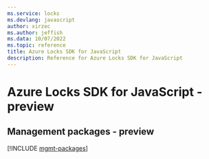 ```yaml
---
ms.service: locks
ms.devlang: javascript
author: xirzec
ms.author: jeffish
ms.data: 10/07/2022
ms.topic: reference
title: Azure Locks SDK for JavaScript
description: Reference for Azure Locks SDK for JavaScript
---
```

# Azure Locks SDK for JavaScript - preview

## Management packages - preview
[!INCLUDE [mgmt-packages](locks-mgmt-index.md)]
